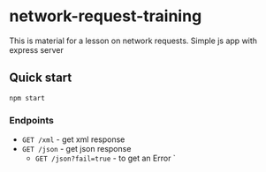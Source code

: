 # network-request-training

This is material for a lesson on network requests.
Simple js app with express server

## Quick start
```
npm start
```

### Endpoints
* `GET /xml` - get xml response
* `GET /json` - get json response
  * `GET /json?fail=true` - to get an Error
`
